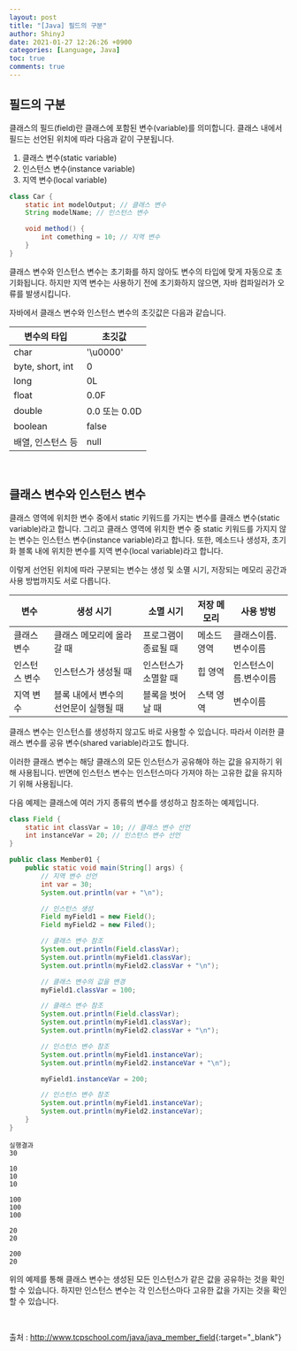 ```yaml
---
layout: post
title: "[Java] 필드의 구분"
author: ShinyJ
date: 2021-01-27 12:26:26 +0900
categories: [Language, Java]
toc: true
comments: true
---
```


## 필드의 구분

클래스의 필드(field)란 클래스에 포함된 변수(variable)를 의미합니다.
클래스 내에서 필드는 선언된 위치에 따라 다음과 같이 구분됩니다.

1. 클래스 변수(static variable)
2. 인스턴스 변수(instance variable)
3. 지역 변수(local variable)

```java
class Car {
    static int modelOutput; // 클래스 변수
    String modelName; // 인스턴스 변수

    void method() {
        int comething = 10; // 지역 변수
    }
}
```

클래스 변수와 인스턴스 변수는 초기화를 하지 않아도 변수의 타입에 맞게 자동으로 초기화됩니다.
하지만 지역 변수는 사용하기 전에 초기화하지 않으면, 자바 컴파일러가 오류를 발생시킵니다.

자바에서 클래스 변수와 인스턴스 변수의 초깃값은 다음과 같습니다.

<table>
    <thead>
        <tr>
            <th>변수의 타입</th>
            <th>초깃값</th>
        </tr>
    </thead>
    <tbody>
        <tr>
            <td>char</td>
            <td>'\u0000'</td>
        </tr>
        <tr>
            <td>byte, short, int</td>
            <td>0</td>
        </tr>
        <tr>
            <td>long</td>
            <td>0L</td>
        </tr>
        <tr>
            <td>float</td>
            <td>0.0F</td>
        </tr>
        <tr>
            <td>double</td>
            <td>0.0 또는 0.0D</td>
        </tr>
        <tr>
            <td>boolean</td>
            <td>false</td>
        </tr>
        <tr>
            <td>배열, 인스턴스 등</td>
            <td>null</td>
        </tr>
    </tbody>
</table>

<br>

## 클래스 변수와 인스턴스 변수

클래스 영역에 위치한 변수 중에서 static 키워드를 가지는 변수를 클래스 변수(static variable)라고 합니다.
그리고 클래스 영역에 위치한 변수 중 static 키워드를 가지지 않는 변수는 인스턴스 변수(instance variable)라고 합니다.
또한, 메소드나 생성자, 초기화 블록 내에 위치한 변수를 지역 변수(local variable)라고 합니다.

이렇게 선언된 위치에 따라 구분되는 변수는 생성 및 소멸 시기, 저장되는 메모리 공간과 사용 방법까지도 서로 다릅니다.

<table>
    <thead>
        <tr>
            <th>변수</th>
            <th>생성 시기</th>
            <th>소멸 시기</th>
            <th>저장 메모리</th>
            <th>사용 방벙</th>
        </tr>
    </thead>
    <tbody>
        <tr>
            <td>클래스 변수</td>
            <td>클래스 메모리에 올라갈 때</td>
            <td>프로그램이 종료될 때</td>
            <td>메소드 영역</td>
            <td>클래스이름.변수이름</td>
        </tr>
        <tr>
            <td>인스턴스 변수</td>
            <td>인스턴스가 생성될 때</td>
            <td>인스턴스가 소멸할 때</td>
            <td>힙 영역</td>
            <td>인스턴스이름.변수이름</td>
        </tr>
        <tr>
            <td>지역 변수</td>
            <td>블록 내에서 변수의 선언문이 실행될 때</td>
            <td>블록을 벗어날 때</td>
            <td>스택 영역</td>
            <td>변수이름</td>
        </tr>
    </tbody>
</table>

클래스 변수는 인스턴스를 생성하지 않고도 바로 사용할 수 있습니다.
따라서 이러한 클래스 변수를 공유 변수(shared variable)라고도 합니다.

이러한 클래스 변수는 해당 클래스의 모든 인스턴스가 공유해야 하는 값을 유지하기 위해 사용됩니다.
반면에 인스턴스 변수는 인스턴스마다 가져야 하는 고유한 값을 유지하기 위해 사용됩니다.

다음 예제는 클래스에 여러 가지 종류의 변수를 생성하고 참조하는 예제입니다.

```java
class Field {
    static int classVar = 10; // 클래스 변수 선언
    int instanceVar = 20; // 인스턴스 변수 선언
}

public class Member01 {
    public static void main(String[] args) {
        // 지역 변수 선언
        int var = 30;
        System.out.println(var + "\n");

        // 인스턴스 생성
        Field myField1 = new Field();
        Field myField2 = new Filed(); 

        // 클래스 변수 참조
        System.out.println(Field.classVar);
        System.out.println(myField1.classVar);
        System.out.println(myField2.classVar + "\n");

        // 클래스 변수의 값을 변경
        myField1.classVar = 100;

        // 클래스 변수 참조
        System.out.println(Field.classVar);
        System.out.println(myField1.classVar);
        System.out.println(myField2.classVar + "\n");

        // 인스턴스 변수 참조
        System.out.println(myField1.instanceVar);
        System.out.println(myField2.instanceVar + "\n");

        myField1.instanceVar = 200;

        // 인스턴스 변수 참조
        System.out.println(myField1.instanceVar);
        System.out.println(myField2.instanceVar);
    }
}
```

```
실행결과
30

10
10
10

100
100
100

20
20

200
20
```

위의 예제를 통해 클래스 변수는 생성된 모든 인스턴스가 같은 값을 공유하는 것을 확인할 수 있습니다.
하지만 인스턴스 변수는 각 인스턴스마다 고유한 값을 가지는 것을 확인할 수 있습니다.

<br>

출처 : <http://www.tcpschool.com/java/java_member_field>{:target="_blank"}